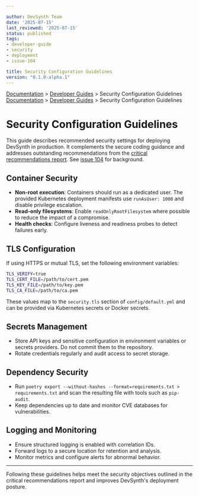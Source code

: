 ```yaml
---

author: DevSynth Team
date: '2025-07-15'
last_reviewed: '2025-07-15'
status: published
tags:
- developer-guide
- security
- deployment
- issue-104

title: Security Configuration Guidelines
version: "0.1.0-alpha.1"
---
```

<div class="breadcrumbs">
<a href="../index.md">Documentation</a> &gt; <a href="index.md">Developer Guides</a> &gt; Security Configuration Guidelines
</div>

<div class="breadcrumbs">
<a href="../index.md">Documentation</a> &gt; <a href="index.md">Developer Guides</a> &gt; Security Configuration Guidelines
</div>

# Security Configuration Guidelines

This guide describes recommended security settings for deploying DevSynth in production.
It complements the secure coding guidance and addresses outstanding recommendations
from the [critical recommendations report](../analysis/critical_recommendations.md).
See [issue 104](../../issues/Critical-recommendations-follow-up.md) for background.

## Container Security

- **Non-root execution**: Containers should run as a dedicated user. The provided
  Kubernetes deployment manifests use `runAsUser: 1000` and disable privilege escalation.
- **Read-only filesystems**: Enable `readOnlyRootFilesystem` where possible to
  reduce the impact of a compromise.
- **Health checks**: Configure liveness and readiness probes to detect failures early.

## TLS Configuration

If using HTTPS or mutual TLS, set the following environment variables:

```bash
TLS_VERIFY=true
TLS_CERT_FILE=/path/to/cert.pem
TLS_KEY_FILE=/path/to/key.pem
TLS_CA_FILE=/path/to/ca.pem
```

These values map to the `security.tls` section of `config/default.yml` and can be
provided via Kubernetes secrets or Docker secrets.

## Secrets Management

- Store API keys and sensitive configuration in environment variables or secrets
  providers. Do not commit them to the repository.
- Rotate credentials regularly and audit access to secret storage.

## Dependency Security

- Run `poetry export --without-hashes --format=requirements.txt > requirements.txt` and
  scan the resulting file with tools such as `pip-audit`.
- Keep dependencies up to date and monitor CVE databases for vulnerabilities.

## Logging and Monitoring

- Ensure structured logging is enabled with correlation IDs.
- Forward logs to a secure location for retention and analysis.
- Monitor metrics and configure alerts for abnormal behavior.

---

Following these guidelines helps meet the security objectives outlined in the
critical recommendations report and improves DevSynth's deployment posture.
